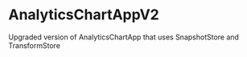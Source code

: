 AnalyticsChartAppV2
===================

Upgraded version of AnalyticsChartApp that uses SnapshotStore and TransformStore
